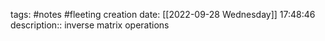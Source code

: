 tags: #notes #fleeting
creation date: [[2022-09-28 Wednesday]] 17:48:46
description:: inverse matrix operations